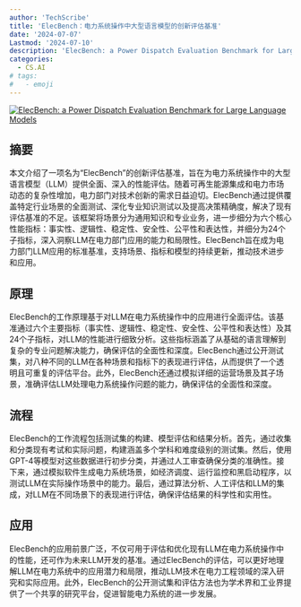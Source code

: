 ```yaml
---
author: 'TechScribe'
title: 'ElecBench：电力系统操作中大型语言模型的创新评估基准'
date: '2024-07-07'
Lastmod: '2024-07-10'
description: 'ElecBench: a Power Dispatch Evaluation Benchmark for Large Language Models'
categories:
  - CS.AI
# tags:
#   - emoji
---
```


[![ElecBench: a Power Dispatch Evaluation Benchmark for Large Language Models](https://arxiv-research-1301205113.cos.ap-guangzhou.myqcloud.com/images/2407.05365v1.pdf_0.jpg)](https://arxiv.org/abs/2407.05365v1)

## 摘要

本文介绍了一项名为“ElecBench”的创新评估基准，旨在为电力系统操作中的大型语言模型（LLM）提供全面、深入的性能评估。随着可再生能源集成和电力市场动态的复杂性增加，电力部门对技术创新的需求日益迫切。ElecBench通过提供覆盖特定行业场景的全面测试、深化专业知识测试以及提高决策精确度，解决了现有评估基准的不足。该框架将场景分为通用知识和专业业务，进一步细分为六个核心性能指标：事实性、逻辑性、稳定性、安全性、公平性和表达性，并细分为24个子指标，深入洞察LLM在电力部门应用的能力和局限性。ElecBench旨在成为电力部门LLM应用的标准基准，支持场景、指标和模型的持续更新，推动技术进步和应用。<!--more-->

## 原理

ElecBench的工作原理基于对LLM在电力系统操作中的应用进行全面评估。该基准通过六个主要指标（事实性、逻辑性、稳定性、安全性、公平性和表达性）及其24个子指标，对LLM的性能进行细致分析。这些指标涵盖了从基础的语言理解到复杂的专业问题解决能力，确保评估的全面性和深度。ElecBench通过公开测试集，对八种不同的LLM在各种场景和指标下的表现进行评估，从而提供了一个透明且可重复的评估平台。此外，ElecBench还通过模拟详细的运营场景及其子场景，准确评估LLM处理电力系统操作问题的能力，确保评估的全面性和深度。

## 流程

ElecBench的工作流程包括测试集的构建、模型评估和结果分析。首先，通过收集和分类现有考试和实际问题，构建涵盖多个学科和难度级别的测试集。然后，使用GPT-4等模型对这些数据进行初步分类，并通过人工审查确保分类的准确性。接下来，通过模拟软件生成电力系统场景，如经济调度、运行监控和黑启动程序，以测试LLM在实际操作场景中的能力。最后，通过算法分析、人工评估和LLM的集成，对LLM在不同场景下的表现进行评估，确保评估结果的科学性和实用性。

## 应用

ElecBench的应用前景广泛，不仅可用于评估和优化现有LLM在电力系统操作中的性能，还可作为未来LLM开发的基准。通过ElecBench的评估，可以更好地理解LLM在电力系统中的应用潜力和局限，推动LLM技术在电力工程领域的深入研究和实际应用。此外，ElecBench的公开测试集和评估方法也为学术界和工业界提供了一个共享的研究平台，促进智能电力系统的进一步发展。